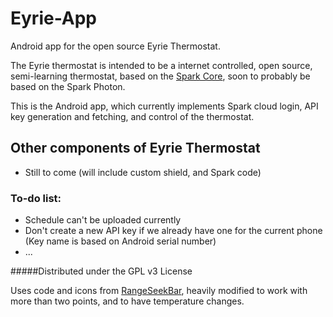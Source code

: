 # Eyrie-App
Android app for the open source Eyrie Thermostat.

The Eyrie thermostat is intended to be a internet controlled, open source, semi-learning thermostat, based on the [Spark Core](http://spark.io), soon to probably be based on the Spark Photon.

This is the Android app, which currently implements Spark cloud login, API key generation and fetching, and control of the thermostat.

## Other components of Eyrie Thermostat
* Still to come (will include custom shield, and Spark code)

### To-do list:
* Schedule can't be uploaded currently
* Don't create a new API key if we already have one for the current phone (Key name is based on Android serial number)
* ...

#####Distributed under the GPL v3 License

Uses code and icons from [RangeSeekBar](https://github.com/yahoo/android-range-seek-bar), heavily modified to work with more than two points, and to have temperature changes.
